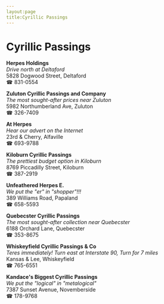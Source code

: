 ```yaml
---
layout:page
title:Cyrillic Passings
---
```

# Cyrillic Passings

**Herpes Holdings**  
_Drive north at Deltaford_  
5828 Dogwood Street, Deltaford  
☎ 831-0554



**Zuluton Cyrillic Passings and Company**  
_The most sought-after prices near Zuluton_  
5982 Northumberland Ave, Zuluton  
☎ 326-7409



**At Herpes**  
_Hear our advert on the Internet_  
23rd & Cherry, Alfaville  
☎ 693-9788



**Kiloburn Cyrillic Passings**  
_The prettiest budget option in Kiloburn_  
8769 Piccadilly Street, Kiloburn  
☎ 387-2919



**Unfeathered Herpes E.**  
_We put the "er" in "shopper"!!!_  
389 Williams Road, Papaland  
☎ 658-5593



**Quebecster Cyrillic Passings**  
_The most sought-after collection near Quebecster_  
6188 Orchard Lane, Quebecster  
☎ 353-8675



**Whiskeyfield Cyrillic Passings & Co**  
_Teres immediately! 
Turn east at Interstate 90, Turn for 7 miles_  
Kansas & Lee, Whiskeyfield  
☎ 765-6551



**Kandace's Biggest Cyrillic Passings**  
_We put the "logical" in "metalogical"_  
7387 Sunset Avenue, Novemberside  
☎ 178-9768



